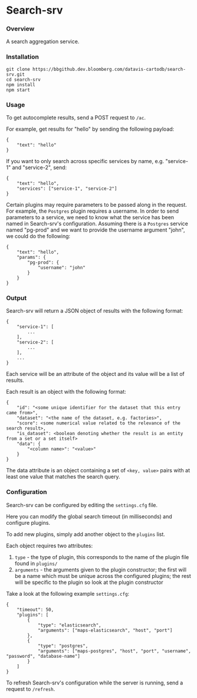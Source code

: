 # Search-srv

### Overview
A search aggregation service.

### Installation
```
git clone https://bbgithub.dev.bloomberg.com/datavis-cartodb/search-srv.git
cd search-srv
npm install
npm start
```

### Usage

To get autocomplete results, send a POST request to `/ac`.

For example, get results for "hello" by sending the following payload:
```
{
    "text": "hello"
}
```

If you want to only search across specific services by name, e.g. "service-1" and "service-2", send:
```
{
    "text": "hello",
    "services": ["service-1", "service-2"]
}
```

Certain plugins may require parameters to be passed along in the request. For example, the `Postgres` plugin requires a username.
In order to send parameters to a service, we need to know what the service has been named in Search-srv's configuration.
Assuming there is a `Postgres` service named "pg-prod" and we want to provide the username argument "john", we could do the following:
```
{
    "text": "hello",
    "params": {
        "pg-prod": {
            "username": "john"
        }
    }
}
```

### Output
Search-srv will return a JSON object of results with the following format:
```
{
    "service-1": [
        ...
    ],
    "service-2": [
        ...
    ],
    ...
}
```
Each service will be an attribute of the object and its value will be a list of results.

Each result is an object with the following format:
```
{
    "id": "<some unique identifier for the dataset that this entry came from>",
    "dataset": "<the name of the dataset, e.g. factories>",
    "score": <some numerical value related to the relevance of the search result>,
    "is_dataset": <boolean denoting whether the result is an entity from a set or a set itself>
    "data": {
        "<column name>": "<value>"
    }
}
```
The data attribute is an object containing a set of `<key, value>` pairs with at least one value that matches the search query.


### Configuration
Search-srv can be configured by editing the `settings.cfg` file.

Here you can modify the global search timeout (in milliseconds) and configure plugins.

To add new plugins, simply add another object to the `plugins` list.

Each object requires two attributes:

1. `type` - the type of plugin, this corresponds to the name of the plugin file found in `plugins/`
2. `arguments` - the arguments given to the plugin constructor; the first will be a name which must be unique across the configured plugins; the rest will be specific to the plugin so look at the plugin constructor

Take a look at the following example `settings.cfg`:
```
{
    "timeout": 50,
    "plugins": [
        {
            "type": "elasticsearch",
            "arguments": ["maps-elasticsearch", "host", "port"]
        },
        {
            "type": "postgres",
            "arguments": ["maps-postgres", "host", "port", "username", "password", "database-name"]
        }
    ]
}
```

To refresh Search-srv's configuration while the server is running, send a request to `/refresh`.
